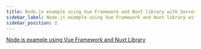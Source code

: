 ```yaml
---
title: Node.js example using Vue Framework and Nuxt library with Server-Side Rendering
sidebar_label: Node.js example using Vue Framework and Nuxt library with Server-Side Rendering
sidebar_position: 2
---
```


[Node.js example using Vue Framework and Nuxt Library](https://github.com/Split-Community/Split-SDKs-Examples/tree/main/NodeJS-withVue-Nuxt)